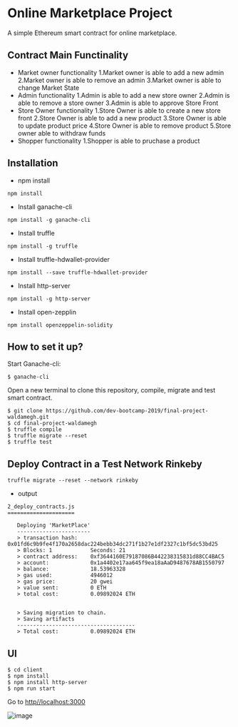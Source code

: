 Online Marketplace Project
===

A simple Ethereum smart contract for online marketplace.

## Contract Main Functinality

- Market owner functionality
1.Market owner is able to add a new admin
2.Market owner is able to remove an admin
3.Market owner is able to change Market State
- Admin functionality
1.Admin is able to add a new store owner
2.Admin is able to remove a store owner
3.Admin is able to approve Store Front
- Store Owner functionality
1.Store Owner is able to create a new store front
2.Store Owner is able to add a new product
3.Store Owner is able to update product price
4.Store Owner is able to remove product
5.Store owner able to withdraw funds
- Shopper  functionality
1.Shopper is able to pruchase a product

## Installation

- npm install
```
npm install
```

- Install ganache-cli
```
npm install -g ganache-cli
```
- Install truffle
```
npm install -g truffle
```
- Install truffle-hdwallet-provider
```
npm install --save truffle-hdwallet-provider
```
- Install http-server
```
npm install -g http-server
```
- Install open-zepplin
```
npm install openzeppelin-solidity
```

## How to set it up?

Start Ganache-cli:
```
$ ganache-cli
``` 

Open a new terminal to clone this repository, compile, migrate and test smart contract. 
```
$ git clone https://github.com/dev-bootcamp-2019/final-project-waldamegh.git
$ cd final-project-waldamegh
$ truffle compile
$ truffle migrate --reset
$ truffle test
```

## Deploy Contract in a Test Network Rinkeby

```
truffle migrate --reset --network rinkeby
```

- output
```
2_deploy_contracts.js
=====================

   Deploying 'MarketPlace'
   -----------------------
   > transaction hash:    0x01fd6c9b9fe4f170a2658dac224bebb34dc271f1b27e1df2327c1bf5dc53bd25
   > Blocks: 1            Seconds: 21
   > contract address:    0xf3644160E79187086B442238315831d88CC4BAC5
   > account:             0x1a4402e17aa645f9ea18aAaD9487678AB1550797
   > balance:             18.53963328
   > gas used:            4946012
   > gas price:           20 gwei
   > value sent:          0 ETH
   > total cost:          0.09892024 ETH


   > Saving migration to chain.
   > Saving artifacts
   -------------------------------------
   > Total cost:          0.09892024 ETH

```

## UI 

```
$ cd client
$ npm install
$ npm install http-server
$ npm run start
```
Go to [http//localhost:3000](http://localhost:3000/) 

![image](https://imgur.com/dfbUZxg.png)
